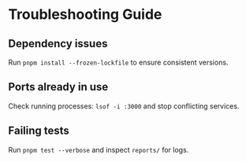 # Troubleshooting Guide

## Dependency issues
Run `pnpm install --frozen-lockfile` to ensure consistent versions.

## Ports already in use
Check running processes: `lsof -i :3000` and stop conflicting services.

## Failing tests
Run `pnpm test --verbose` and inspect `reports/` for logs.
